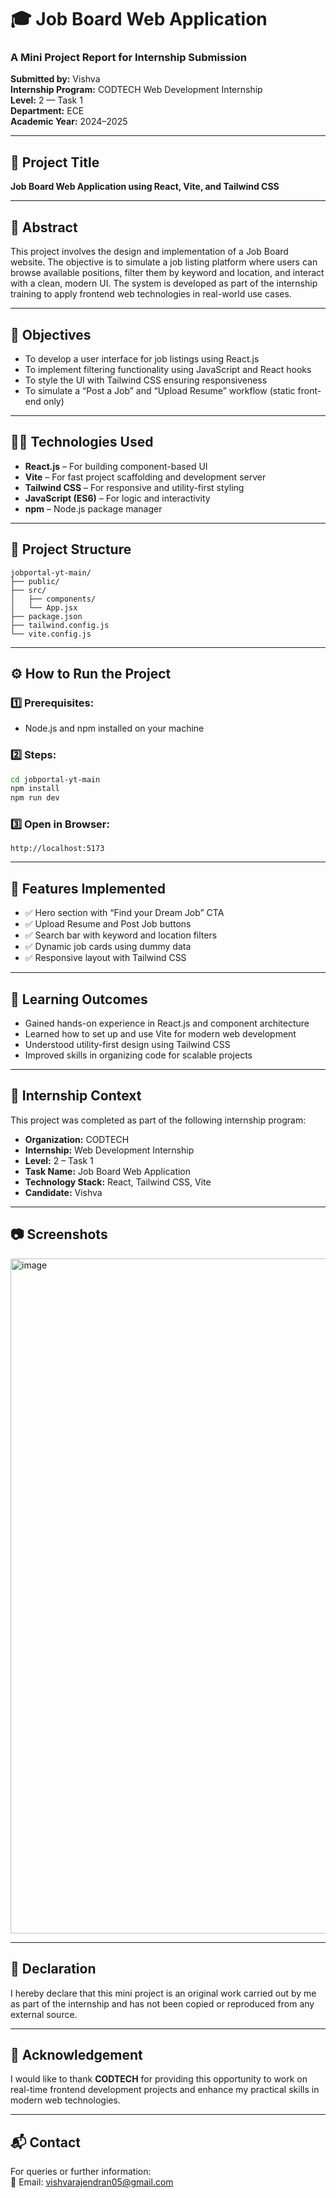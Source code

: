 # 🎓 Job Board Web Application  
### A Mini Project Report for Internship Submission  
**Submitted by:** Vishva  
**Internship Program:** CODTECH Web Development Internship  
**Level:** 2 — Task 1  
**Department:** ECE  
**Academic Year:** 2024–2025  

---

## 📌 Project Title  
**Job Board Web Application using React, Vite, and Tailwind CSS**

---

## 📖 Abstract  
This project involves the design and implementation of a Job Board website. The objective is to simulate a job listing platform where users can browse available positions, filter them by keyword and location, and interact with a clean, modern UI. The system is developed as part of the internship training to apply frontend web technologies in real-world use cases.

---

## 🎯 Objectives  
- To develop a user interface for job listings using React.js  
- To implement filtering functionality using JavaScript and React hooks  
- To style the UI with Tailwind CSS ensuring responsiveness  
- To simulate a “Post a Job” and “Upload Resume” workflow (static front-end only)

---

## 🧑‍💻 Technologies Used  
- **React.js** – For building component-based UI  
- **Vite** – For fast project scaffolding and development server  
- **Tailwind CSS** – For responsive and utility-first styling  
- **JavaScript (ES6)** – For logic and interactivity  
- **npm** – Node.js package manager

---

## 📁 Project Structure  
```
jobportal-yt-main/
├── public/
├── src/
│   ├── components/
│   └── App.jsx
├── package.json
├── tailwind.config.js
└── vite.config.js
```

---

## ⚙️ How to Run the Project

### 1️⃣ Prerequisites:
- Node.js and npm installed on your machine

### 2️⃣ Steps:
```bash
cd jobportal-yt-main
npm install
npm run dev
```

### 3️⃣ Open in Browser:
```
http://localhost:5173
```

---

## 🧪 Features Implemented
- ✅ Hero section with “Find your Dream Job” CTA  
- ✅ Upload Resume and Post Job buttons  
- ✅ Search bar with keyword and location filters  
- ✅ Dynamic job cards using dummy data  
- ✅ Responsive layout with Tailwind CSS  

---

## 📌 Learning Outcomes  
- Gained hands-on experience in React.js and component architecture  
- Learned how to set up and use Vite for modern web development  
- Understood utility-first design using Tailwind CSS  
- Improved skills in organizing code for scalable projects

---

## 📄 Internship Context  
This project was completed as part of the following internship program:

- **Organization:** CODTECH  
- **Internship:** Web Development Internship  
- **Level:** 2 – Task 1  
- **Task Name:** Job Board Web Application  
- **Technology Stack:** React, Tailwind CSS, Vite  
- **Candidate:** Vishva  

---

## 📷 Screenshots  
<img width="1920" height="1080" alt="image" src="https://github.com/user-attachments/assets/eabcd18b-2721-4888-9861-0bfcb5fceac7" />


---

## 📃 Declaration  
I hereby declare that this mini project is an original work carried out by me as part of the internship and has not been copied or reproduced from any external source.

---

## 🙏 Acknowledgement  
I would like to thank **CODTECH** for providing this opportunity to work on real-time frontend development projects and enhance my practical skills in modern web technologies.

---

## 📬 Contact  
For queries or further information:  
📧 Email: vishvarajendran05@gmail.com  

